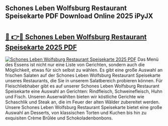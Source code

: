 ## Schones Leben Wolfsburg Restaurant Speisekarte PDF Download Online 2025 iPyJX

# <h2><a href="http://gc93eq.nevu.top/?p=Schones+Leben+Wolfsburg+Restaurant+Speisekarte">🔗 👉🔴 Schones Leben Wolfsburg Restaurant Speisekarte 2025 PDF</a></h2>

[![Schones Leben Wolfsburg Restaurant Speisekarte 2025 PDF](https://i.imgur.com/dBaPXMq.png)](http://gc93eq.nevu.top/?p=Schones+Leben+Wolfsburg+Restaurant+Speisekarte)
Das Menü des Essens ist nicht nur eine Liste von Gerichten, sondern auch die Möglichkeit, etwas für sich selbst zu wählen. Es gibt eine große Auswahl an frischen Salaten auf der Schones Leben Wolfsburg Restaurant Speisekarte unseres Restaurants, die Sie in unserem Salatbereich probieren können. Für Fleischliebhaber gibt es auf unserer Schones Leben Wolfsburg Restaurant Speisekarte eine Auswahl an Gerichten: Rindfleisch, Schweinefleisch, Huhn und Fisch. Unseren Auserwählten bieten wir köstliche Gerichte wie Schaschlik und Steak an, die im Feuer der alten Wälder zubereitet werden. Unsere Schones Leben Wolfsburg Restaurant Speisekarte bietet eine große Auswahl an Desserts, von klassischen Torten und Kuchen bis hin zu exquisiten Crème Brûlée und Schokoladenbonbons.
